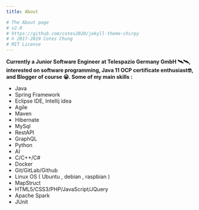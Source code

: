 ```yaml
---
title: About

# The About page
# v2.0
# https://github.com/cotes2020/jekyll-theme-chirpy
# © 2017-2019 Cotes Chung
# MIT License
---
```


**Currently a Junior Software Engineer at Telespazio Germany GmbH 🛰🛰, interested on software programming, Java 11 OCP certificate enthusiast🤓, and Blogger of course 😀.
Some of my main skills :**

 - Java
 - Spring Framework
 - Eclipse IDE, Intellij idea
 - Agile
 - Maven
 - Hibernate
 - MySql
 - RestAPI 
 - GraphQL
 - Python
 - AI
 - C/C++/C#
 - Docker
 - Git/GitLab/Github
 - Linux OS ( Ubuntu , debian , raspbian )
 - MapStruct 
 - HTML5/CSS3/PHP/JavaScript/JQuery
 - Apache Spark
 - JUnit
